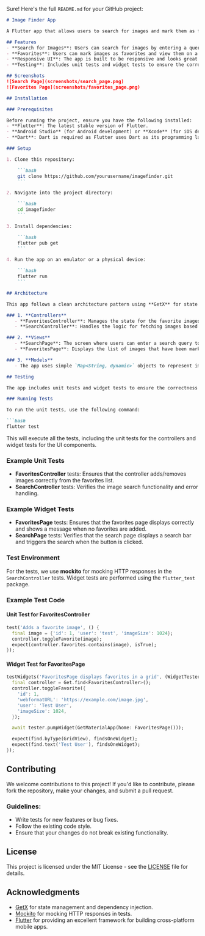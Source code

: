 Sure! Here's the full `README.md` for your GitHub project:

```markdown
# Image Finder App

A Flutter app that allows users to search for images and mark them as favorites. The app uses the **GetX** package for state management and dependency injection, and the **mockito** package for mocking HTTP requests in tests.

## Features
- **Search for Images**: Users can search for images by entering a query in a search bar.
- **Favorites**: Users can mark images as favorites and view them on a separate page.
- **Responsive UI**: The app is built to be responsive and looks great on both Android and iOS devices.
- **Testing**: Includes unit tests and widget tests to ensure the correctness of functionality.

## Screenshots
![Search Page](screenshots/search_page.png)
![Favorites Page](screenshots/favorites_page.png)

## Installation

### Prerequisites

Before running the project, ensure you have the following installed:
- **Flutter**: The latest stable version of Flutter.
- **Android Studio** (for Android development) or **Xcode** (for iOS development).
- **Dart**: Dart is required as Flutter uses Dart as its programming language.

### Setup

1. Clone this repository:

    ```bash
    git clone https://github.com/yourusername/imagefinder.git
    ```

2. Navigate into the project directory:

    ```bash
    cd imagefinder
    ```

3. Install dependencies:

    ```bash
    flutter pub get
    ```

4. Run the app on an emulator or a physical device:

    ```bash
    flutter run
    ```

## Architecture

This app follows a clean architecture pattern using **GetX** for state management and dependency injection. The app has the following main components:

### 1. **Controllers**
   - **FavoritesController**: Manages the state for the favorite images, including adding/removing images to/from the favorites list.
   - **SearchController**: Handles the logic for fetching images based on a search query and managing the results.

### 2. **Views**
   - **SearchPage**: The screen where users can enter a search query to find images.
   - **FavoritesPage**: Displays the list of images that have been marked as favorites by the user.

### 3. **Models**
   - The app uses simple `Map<String, dynamic>` objects to represent image data, including the image ID, URL, and other metadata.

## Testing

The app includes unit tests and widget tests to ensure the correctness of various components.

### Running Tests

To run the unit tests, use the following command:

```bash
flutter test
```

This will execute all the tests, including the unit tests for the controllers and widget tests for the UI components.

### Example Unit Tests

- **FavoritesController** tests: Ensures that the controller adds/removes images correctly from the favorites list.
- **SearchController** tests: Verifies the image search functionality and error handling.

### Example Widget Tests

- **FavoritesPage** tests: Ensures that the favorites page displays correctly and shows a message when no favorites are added.
- **SearchPage** tests: Verifies that the search page displays a search bar and triggers the search when the button is clicked.

### Test Environment

For the tests, we use **mockito** for mocking HTTP responses in the `SearchController` tests. Widget tests are performed using the `flutter_test` package.

### Example Test Code

#### Unit Test for FavoritesController

```dart
test('Adds a favorite image', () {
  final image = {'id': 1, 'user': 'test', 'imageSize': 1024};
  controller.toggleFavorite(image);
  expect(controller.favorites.contains(image), isTrue);
});
```

#### Widget Test for FavoritesPage

```dart
testWidgets('FavoritesPage displays favorites in a grid', (WidgetTester tester) async {
  final controller = Get.find<FavoritesController>();
  controller.toggleFavorite({
    'id': 1,
    'webformatURL': 'https://example.com/image.jpg',
    'user': 'Test User',
    'imageSize': 1024,
  });

  await tester.pumpWidget(GetMaterialApp(home: FavoritesPage()));

  expect(find.byType(GridView), findsOneWidget);
  expect(find.text('Test User'), findsOneWidget);
});
```

## Contributing

We welcome contributions to this project! If you'd like to contribute, please fork the repository, make your changes, and submit a pull request.

### Guidelines:
- Write tests for new features or bug fixes.
- Follow the existing code style.
- Ensure that your changes do not break existing functionality.

## License

This project is licensed under the MIT License - see the [LICENSE](LICENSE) file for details.

## Acknowledgments
- [GetX](https://pub.dev/packages/get) for state management and dependency injection.
- [Mockito](https://pub.dev/packages/mockito) for mocking HTTP responses in tests.
- [Flutter](https://flutter.dev) for providing an excellent framework for building cross-platform mobile apps.
```
